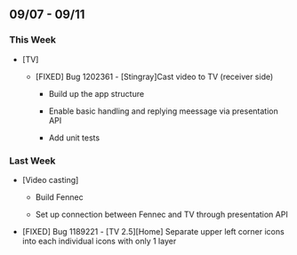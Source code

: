 ## 09/07 - 09/11 ##

### This Week ###
* [TV]
  - [FIXED] Bug 1202361 - [Stingray]Cast video to TV (receiver side)

    - Build up the app structure

    - Enable basic handling and replying meessage via presentation API

    - Add unit tests

### Last Week ###

  - [Video casting]

    - Build Fennec

    - Set up connection between Fennec and TV through presentation API

  - [FIXED] Bug 1189221 - [TV 2.5][Home] Separate upper left corner icons into each individual icons with only 1 layer

